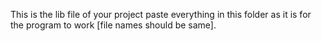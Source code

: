 This is the lib file of your project paste everything in this folder as it is for the program to work [file names should be same].

